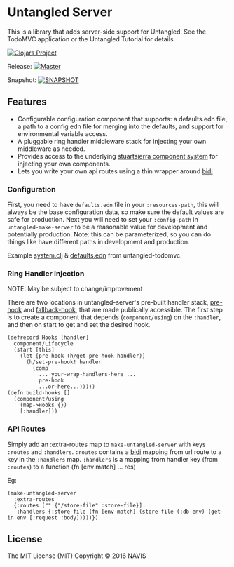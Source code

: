 # Untangled Server

This is a library that adds server-side support for Untangled. See the TodoMVC application or the Untangled
Tutorial for details.

[![Clojars
Project](https://img.shields.io/clojars/v/navis/untangled-server.svg)](https://clojars.org/navis/untangled-server)

Release: [![Master](https://api.travis-ci.org/untangled-web/untangled-server.svg?branch=master)](https://github.com/untangled-web/untangled-server/tree/master)

Snapshot: [![SNAPSHOT](https://api.travis-ci.org/untangled-web/untangled-server.svg?branch=develop)](https://github.com/untangled-web/untangled-server/tree/develop)

## Features

- Configurable configuration component that supports: a defaults.edn file, a path to a config edn file for merging into the defaults, and support for environmental variable access.
- A pluggable ring handler middleware stack for injecting your own middleware as needed.
- Provides access to the underlying [stuartsierra component system](https://github.com/stuartsierra/component) for injecting your own components.
- Lets you write your own api routes using a thin wrapper around [bidi](https://github.com/juxt/bidi)

### Configuration

First, you need to have `defaults.edn` file in your `:resources-path`, this will always be the base configuration data, so make sure the default values are safe for production.
Next you will need to set your `:config-path` in `untangled-make-server` to be a reasonable value for development and potentially production. Note: this can be parameterized, so you can do things like have different paths in development and production.

Example [system.clj](https://github.com/untangled-web/untangled-todomvc/blob/master/src/server/todomvc/system.clj#L15) & [defaults.edn](https://github.com/untangled-web/untangled-todomvc/blob/master/resources/config/defaults.edn) from untangled-todomvc.

### Ring Handler Injection

NOTE: May be subject to change/improvement

There are two locations in untangled-server's pre-built handler stack, [pre-hook](https://github.com/untangled-web/untangled-server/blob/8dba26aafe36a5f0dab36d0dc89a98f43212df1d/src/untangled/server/impl/components/handler.clj#L176) and [fallback-hook](https://github.com/untangled-web/untangled-server/blob/8dba26aafe36a5f0dab36d0dc89a98f43212df1d/src/untangled/server/impl/components/handler.clj#L170), that are made publically accessible.
The first step is to create a component that depends (`component/using`) on the `:handler`, and then on start to get and set the desired hook.
```
(defrecord Hooks [handler]
  component/Lifecycle
  (start [this]
    (let [pre-hook (h/get-pre-hook handler)]
      (h/set-pre-hook! handler
        (comp
          ... your-wrap-handlers-here ...
          pre-hook 
          ...or-here...)))))
(defn build-hooks []
  (component/using
    (map->Hooks {})
    [:handler]))
```

### API Routes

Simply add an :extra-routes map to `make-untangled-server` with keys `:routes` and `:handlers`.
`:routes` contains a [bidi](https://github.com/juxt/bidi) mapping from url route to a key in the `:handlers` map.
`:handlers` is a mapping from handler key (from `:routes`) to a function (fn [env match] ... res)

Eg:
```
(make-untangled-server
  :extra-routes 
  {:routes ["" {"/store-file" :store-file}]
   :handlers {:store-file (fn [env match] (store-file (:db env) (get-in env [:request :body]))))})
```

## License

The MIT License (MIT) Copyright © 2016 NAVIS
